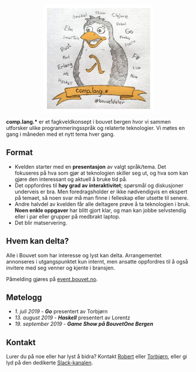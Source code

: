 

<p align="center">
    <img src="gfx/penguin.jpg" />
</p>

<b>comp.lang.*</b> er et fagkveldkonsept i bouvet bergen hvor vi sammen utforsker ulike programmeringsspråk og relaterte teknologier. Vi møtes en gang i måneden med et nytt tema hver gang.

## Format

- Kvelden starter med en **presentasjon** av valgt språk/tema. Det fokuseres på hva som gjør at teknologien skiller seg ut, og hva som kan gjøre den interessant og aktuell å bruke tid på.
- Det oppfordres til **høy grad av interaktivitet**; spørsmål og diskusjoner underveis er bra. Men foredragsholder er ikke nødvendigvis en ekspert på temaet, så noen svar må man finne i felleskap eller utsette til senere.
- Andre halvdel av kvelden får alle deltagere prøve å ta teknologien i bruk. **Noen enkle oppgaver** har blitt gjort klar, og man kan jobbe selvstendig eller i par eller grupper på medbrakt laptop.
- Det blir matservering.

## Hvem kan delta?

Alle i Bouvet som har interesse og lyst kan delta. Arrangementet annonseres i utgangspunktet kun internt, men ansatte oppfordres til å også invitere med seg venner og kjente i bransjen.

Påmelding gjøres på [event.bouvet.no](https://event.bouvet.no/).

## Møtelogg

- *1. juli 2019* - ***Go*** presentert av Torbjørn
- *13. august 2019* - ***Haskell***  presentert av Lorentz
- *19. september 2019* - ***Game Show på BouvetOne Bergen***

## Kontakt

Lurer du på noe eller har lyst å bidra? Kontakt [Robert](https://bouvet.slack.com/team/UCPD6UPNC) eller [Torbjørn](https://bouvet.slack.com/team/UCMA2CT1C), eller gi lyd på den dedikerte [Slack-kanalen](https://bouvet.slack.com/messages/CKV4RNBHD).
